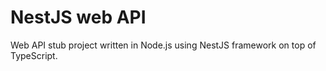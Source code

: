 # NestJS web API

Web API stub project written in Node.js using NestJS framework on top of TypeScript.
